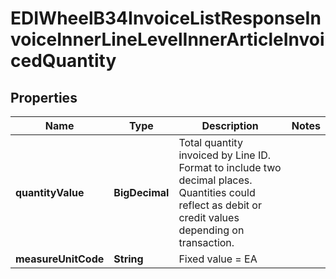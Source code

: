 

# EDIWheelB34InvoiceListResponseInvoiceInnerLineLevelInnerArticleInvoicedQuantity


## Properties

| Name | Type | Description | Notes |
|------------ | ------------- | ------------- | -------------|
|**quantityValue** | **BigDecimal** | Total quantity invoiced by Line ID. Format to include two decimal places. Quantities could reflect as debit or credit values depending on transaction. |  |
|**measureUnitCode** | **String** | Fixed value &#x3D; EA |  |



